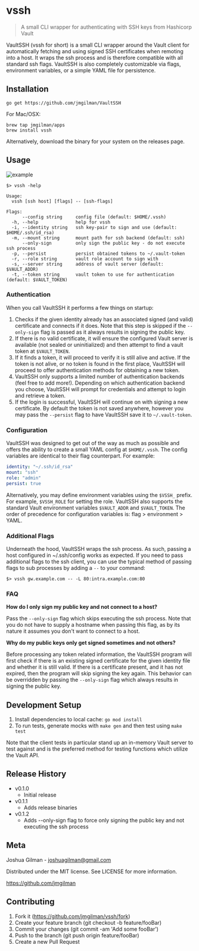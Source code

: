 # vssh

> A small CLI wrapper for authenticating with SSH keys from Hashicorp Vault

VaultSSH (vssh for short) is a small CLI wrapper around the Vault client for automatically fetching and using signed SSH
certificates when remoting into a host. It wraps the ssh process and is therefore compatible with all standard ssh
flags. VaultSSH is also completely customizable via flags, environment variables, or a simple YAML file for persistence. 

## Installation

```go get https://github.com/jmgilman/VaultSSH```

For Mac/OSX:
```
brew tap jmgilman/apps
brew install vssh
```

Alternatively, download the binary for your system on the releases page.

## Usage

![example](demo.gif)

```shell script
$> vssh -help

Usage:
  vssh [ssh host] [flags] -- [ssh-flags]

Flags:
      --config string     config file (default: $HOME/.vssh)
  -h, --help              help for vssh
  -i, --identity string   ssh key-pair to sign and use (default: $HOME/.ssh/id_rsa)
  -m, --mount string      mount path for ssh backend (default: ssh)
      --only-sign         only sign the public key - do not execute ssh process
  -p, --persist           persist obtained tokens to ~/.vault-token
  -r, --role string       vault role account to sign with
  -s, --server string     address of vault server (default: $VAULT_ADDR)
  -t, --token string      vault token to use for authentication (default: $VAULT_TOKEN)
```

### Authentication
When you call VaultSSH it performs a few things on startup:

1. Checks if the given identity already has an associated signed (and valid) certificate and connects if it does. Note
that this step is skipped if the `--only-sign` flag is passed as it always results in signing the public key.
2. If there is no valid certificate, it will ensure the configured Vault server is available (not sealed or 
uninitialized) and then attempt to find a vault token at `$VAULT_TOKEN`. 
3. If it finds a token, it will proceed to verify it is still alive and active. If the token is not alive, or no token
is found in the first place, VaultSSH will proceed to offer authentication methods for obtaining a new token.
4. VaultSSH only supports a limited number of authentication backends (feel free to add more!). Depending on which
authentication backend you choose, VaultSSH will prompt for credentials and attempt to login and retrieve a token.
5. If the login is successful, VaultSSH will continue on with signing a new certificate. By default the token is not
saved anywhere, however you may pass the `--persist` flag to have VaultSSH save it to `~/.vault-token`.

### Configuration

VaultSSH was designed to get out of the way as much as possible and offers the ability to create a small YAML
config at `$HOME/.vssh`. The config variables are identical to their flag counterpart. For example:
```yaml
identity: "~/.ssh/id_rsa"
mount: "ssh"
role: "admin"
persist: true
```
Alternatively, you may define environment variables using the `$VSSH_` prefix. For example, `$VSSH_ROLE` for setting the
role. VaultSSH also supports the standard Vault environment variables `$VAULT_ADDR` and `$VAULT_TOKEN`. The order of
precedence for configuration variables is: flag > environment > YAML.

### Additional Flags

Underneath the hood, VaultSSH wraps the ssh process. As such, passing a host configured in ~/.ssh/config works as
expected. If you need to pass additional flags to the ssh client, you can use the typical method of passing flags to
sub processes by adding a `--` to your command:
```shell script
$> vssh gw.example.com -- -L 80:intra.example.com:80
```

### FAQ

**How do I only sign my public key and not connect to a host?**

Pass the `--only-sign` flag which skips executing the ssh process. Note that you
do not have to supply a hostname when passing this flag, as by its nature it assumes you don't want to connect to a
host.

**Why do my public keys only get signed sometimes and not others?**

Before processing any token related information, the VaultSSH program will first check if there is an existing signed
certificate for the given identity file and whether it is still valid. If there is a certificate present, and 
it has not expired, then the program will skip signing the key again. This behavior can be overridden by passing the
`--only-sign` flag which always results in signing the public key. 

## Development Setup

1. Install dependencies to local cache: `go mod install`
2. To run tests, generate mocks with `make gen` and then test using `make test`

Note that the client tests in particular stand up an in-memory Vault server to test against and is the preferred method
for testing functions which utilize the Vault API. 

## Release History

* v0.1.0
  * Initial release
* v0.1.1
  * Adds release binaries
* v0.1.2
  * Adds --only-sign flag to force only signing the public key and not executing the ssh process
  
## Meta

Joshua Gilman - joshuagilman@gmail.com

Distributed under the MIT license. See LICENSE for more information.

https://github.com/jmgilman

## Contributing

1. Fork it (https://github.com/jmgilman/vssh/fork)
2. Create your feature branch (git checkout -b feature/fooBar)
3. Commit your changes (git commit -am 'Add some fooBar')
4. Push to the branch (git push origin feature/fooBar)
5. Create a new Pull Request
